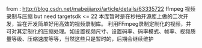 from : http://blog.csdn.net/mabeijianxi/article/details/63335722
ffmpeg 视频录制与压缩
but need  targetsdk <= 22
本库暂时是在秒拍开源库上做的二次开发，旨在开发简单好用高效的视频录制库。
利用FFmpeg录制定制化的视频，并可对其定制化的压缩处理。如设置视频尺寸、设置码率、码率模式、帧率、视频质量等级、压缩速度等等，当然这些只是暂时的，后期会继续维护